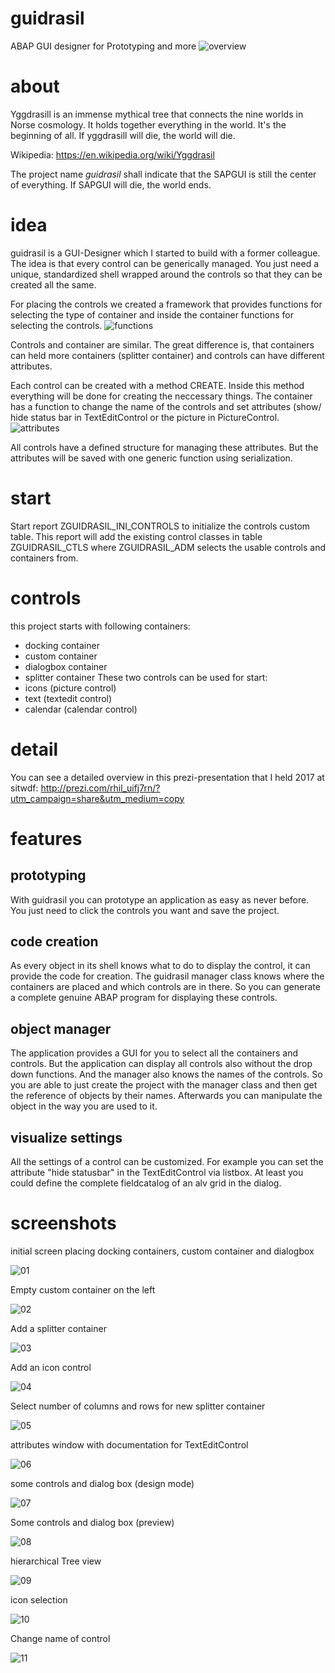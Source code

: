 # guidrasil
ABAP GUI designer for Prototyping and more
![overview](https://github.com/tricktresor/guidrasil/blob/master/docs/guidrasil_07.png)

# about
Yggdrasill is an immense mythical tree that connects the nine worlds in Norse cosmology. It holds together everything in the world. It's the beginning of all. If yggdrasill will die, the world will die.

Wikipedia: https://en.wikipedia.org/wiki/Yggdrasil

The project name _guidrasil_ shall indicate that the SAPGUI is still the center of everything. If SAPGUI will die, the world ends. 

# idea
guidrasil is a GUI-Designer which I started to build with a former colleague. The idea is that every control can be generically managed. You just need a unique, standardized shell wrapped around the controls so that they can be created all the same. 

For placing the controls we created a framework that provides functions for selecting the type of container and inside the container functions for selecting the controls.
![functions](https://github.com/tricktresor/guidrasil/blob/master/docs/guidrasil_02.png)

Controls and container are similar. The great difference is, that containers can held more containers (splitter container) and controls can have different attributes.

Each control can be created with a method CREATE. Inside this method everything will be done for creating the neccessary things. The container has a function to change the name of the controls and set attributes (show/ hide status bar in TextEditControl or the picture in PictureControl.
![attributes](https://github.com/tricktresor/guidrasil/blob/master/docs/guidrasil_06.png)

All controls have a defined structure for managing these attributes. But the attributes will be saved with one generic function using serialization.

# start
Start report ZGUIDRASIL_INI_CONTROLS to initialize the controls custom table.
This report will add the existing control classes in table ZGUIDRASIL_CTLS where ZGUIDRASIL_ADM selects the usable controls and containers from.


# controls
this project starts with following containers:
- docking container
- custom container
- dialogbox container
- splitter container
These two controls can be used for start:
- icons (picture control)
- text (textedit control)
- calendar (calendar control)

# detail
You can see a detailed overview in this prezi-presentation that I held 2017 at sitwdf:
http://prezi.com/rhil_uifj7rn/?utm_campaign=share&utm_medium=copy

# features

## prototyping
With guidrasil you can prototype an application as easy as never before. You just need to click the controls you want and save the project.

## code creation
As every object in its shell knows what to do to display the control, it can provide the code for creation. The guidrasil manager class knows where the containers are placed and which controls are in there. So you can generate a complete genuine ABAP program for displaying these controls.

## object manager
The application provides a GUI for you to select all the containers and controls. But the application can display all controls also without the drop down functions. And the manager also knows the names of the controls. So you are able to just create the project with the manager class and then get the reference of objects by their names. Afterwards you can manipulate the object in the way you are used to it.

## visualize settings
All the settings of a control can be customized. For example you can set the attribute "hide statusbar" in the TextEditControl via listbox. At least you could define the complete fieldcatalog of an alv grid in the dialog.  

# screenshots

initial screen
placing docking containers, custom container and dialogbox

![01](https://github.com/tricktresor/guidrasil/blob/master/docs/guidrasil_01.png)

Empty custom container on the left

![02](https://github.com/tricktresor/guidrasil/blob/master/docs/guidrasil_02.png)

Add a splitter container

![03](https://github.com/tricktresor/guidrasil/blob/master/docs/guidrasil_03.png)

Add an icon control

![04](https://github.com/tricktresor/guidrasil/blob/master/docs/guidrasil_04.png)

Select number of columns and rows for new splitter container

![05](https://github.com/tricktresor/guidrasil/blob/master/docs/guidrasil_05.png)

attributes window with documentation for TextEditControl

![06](https://github.com/tricktresor/guidrasil/blob/master/docs/guidrasil_06.png)

some controls and dialog box (design mode)

![07](https://github.com/tricktresor/guidrasil/blob/master/docs/guidrasil_07.png)

Some controls and dialog box (preview)

![08](https://github.com/tricktresor/guidrasil/blob/master/docs/guidrasil_08.png)

hierarchical Tree view

![09](https://github.com/tricktresor/guidrasil/blob/master/docs/guidrasil_09.png)

icon selection

![10](https://github.com/tricktresor/guidrasil/blob/master/docs/guidrasil_10.png)

Change name of control

![11](https://github.com/tricktresor/guidrasil/blob/master/docs/guidrasil_11.png)
